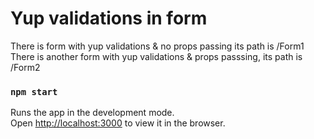 # Yup validations in form

There is form with yup validations & no props passing its path is /Form1
There is another form with yup validations & props passsing, its path is /Form2


### `npm start`

Runs the app in the development mode.\
Open [http://localhost:3000](http://localhost:3000) to view it in the browser.
